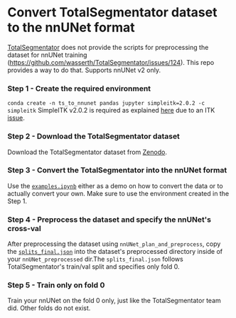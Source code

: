 # Convert TotalSegmentator dataset to the nnUNet format
[TotalSegmentator](https://github.com/wasserth/TotalSegmentator) does not provide the scripts for preprocessing the dataset for nnUNet training (https://github.com/wasserth/TotalSegmentator/issues/124). This repo provides a way to do that. Supports nnUNet v2 only.

### Step 1 - Create the required environment
`conda create -n ts_to_nnunet pandas jupyter simpleitk=2.0.2 -c simpleitk`
SimpleITK v2.0.2 is required as explained [here](https://github.com/wasserth/TotalSegmentator/issues/32) due to an ITK [issue](https://github.com/InsightSoftwareConsortium/ITK/issues/3994).

### Step 2 - Download the TotalSegmentator dataset
Download the TotalSegmentator dataset from [Zenodo](https://doi.org/10.5281/zenodo.6802613).

### Step 3 - Convert the TotalSegmentator into the nnUNet format
Use the [`examples.ipynb`](examples.ipynb) either as a demo on how to convert the data or to actually convert your own. Make sure to use the environment created in the Step 1.

### Step 4 - Preprocess the dataset and specify the nnUNet's cross-val
After preprocessing the dataset using `nnUNet_plan_and_preprocess`, copy the [`splits_final.json`](splits_final.json) into the dataset's preprocessed directory inside of your `nnUNet_preprocessed` dir.The `splits_final.json` follows TotalSegmentator's train/val split and specifies only fold 0.

### Step 5 - Train only on fold 0
Train your nnUNet on the fold 0 only, just like the TotalSegmentator team did. Other folds do not exist.
